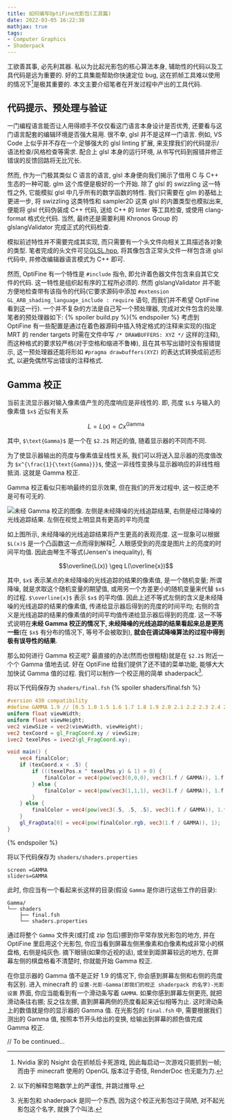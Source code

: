 ```yaml
---
title: 如何编写OptiFine光影包(工具篇)
date: 2022-03-05 16:22:38
mathjax: true
tags:
- Computer Graphics
- Shaderpack
---
```


工欲善其事, 必先利其器. 私以为比起光影包的核心算法本身, 辅助性的代码以及工具代码是远为重要的. 好的工具集能帮助你快速定位 bug, 这在抓帧工具难以使用的情况下[^1]是极其重要的. 本文主要介绍笔者在开发过程中产出的工具代码.

<!-- more -->
## 代码提示、预处理与验证

一门编程语言能否让人用得顺手不仅仅看这门语言本身设计是否优秀, 还要看与这门语言配套的编辑环境是否强大易用. 很不幸, glsl 并不是这样一门语言. 例如, VS Code 上似乎并不存在一个足够强大的 glsl linting 扩展, 来支撑我们的代码提示/语法检查/风格检查等需求. 配合上 glsl 本身的运行环境, 从书写代码到报错并修正错误的反馈回路将无比冗长.

然而, 作为一门极其类似 C 语言的语言, glsl 本身便向我们揭示了借用 C 与 C++ 生态的一种可能. glm 这个库便是极好的一个开始. 除了 glsl 的 swizzling 这一特性之外, 它能模拟 glsl 中几乎所有的数学函数的特性. 我们只需要在 glm 的基础上更进一步, 将 swizzling 这类特性和 sampler2D 这类 glsl 的内置类型也模拟出来, 便能将 glsl 代码伪装成 C++ 代码, 送给 C++ 的 linter 等工具检查, 或使用 clang-format 格式化代码. 当然, 最终还是需要利用 Khronos Group 的 glslangValidator 完成正式的代码检查.

模拟前述特性并不需要完成其实现, 而只需要有一个头文件向相关工具描述各对象的类型. 笔者完成的头文件可见[GLSL.hpp](https://github.com/HamiltonHuaji/GLSL.hpp/blob/master/glsl.hpp), 将其像包含正常头文件一样包含进 glsl 代码中, 并修改编辑器语言模式为 C++ 即可.

然而, OptiFine 有一个特性是 `#include` 指令, 即允许着色器文件包含来自其它文件的代码. 这一特性是组织起有序的工程所必须的. 然而 glslangValidator 并不能方便地检查带有该指令的代码(它要求源码中添加 `#extension GL_ARB_shading_language_include : require` 语句, 而我们并不希望 OptiFine 看到这一行). 一个并不复杂的方法是自己写一个预处理器, 完成对文件包含的处理. 笔者的预处理器如下:
{% spoiler build.py %}<script src="https://gist.github.com/HamiltonHuaji/9cfcf2c223cde1d5f00d0d85e71bb9cc.js"></script>{% endspoiler %}
考虑到 OptiFine 有一些配置是通过在着色器源码中插入特定格式的注释来实现的(指定 MRT 的 render targets 时需在文件中写 `/* DRAWBUFFERS: XYZ */` 这样的注释), 而这种格式的要求较严格(对于空格和缩进不鲁棒), 且在其书写出错时没有报错提示, 这一预处理器还能将形如 `#pragma drawbuffers(XYZ)` 的表达式转换成前述形式, 以避免偶然写出错误的注释格式.

## Gamma 校正

当前主流显示器对输入像素值产生的亮度响应是非线性的. 即, 亮度 `$L$` 与输入的像素值 `$x$` 近似有关系

$$L = L(x) = C x ^{\text{Gamma}}$$

其中, `$\text{Gamma}$` 是一个在 `$2.2$` 附近的值, 随着显示器的不同而不同.

为了使显示器输出的亮度与像素值呈线性关系, 我们可以将送入显示器的亮度值改为 `$x^{\frac{1}{\text{Gamma}}}$`, 使这一非线性变换与显示器响应的非线性相抵消. 这就是 Gamma 校正.

Gamma 校正看似只影响最终的显示效果, 但在我们的开发过程中, 这一校正绝不是可有可无的.

![未经 Gamma 校正的图像. 左侧是未经降噪的光线追踪结果, 右侧是经过降噪的光线追踪结果. 左侧在视觉上明显具有更高的平均亮度](gamma_uncorrected.png)

如上图所示, 未经降噪的光线追踪结果将产生更高的表观亮度. 这一现象可以根据 `$L(x)$` 是一个凸函数这一点而得到解释[^2]. 人眼感受到的亮度是图片上的亮度的时间平均值. 因此由琴生不等式(Jensen's inequality), 有

$$\overline{L(x)} \geq L(\overline{x})$$

其中, `$x$` 表示某点的未经降噪的光线追踪的结果的像素值, 是一个随机变量; 所谓降噪, 就是求取这个随机变量的期望值, 或用另一个方差更小的随机变量来代替 `$x$` 的过程. `$\overline{x}$` 表示 `$x$` 的平均值. 因此上述不等式左侧的含义是未经降噪的光线追踪的结果的像素值, 传递给显示器后得到的亮度的时间平均; 右侧的含义是光线追踪的结果的像素值的时间平均值传递给显示器后得到的亮度. 这一不等式说明在**未经 Gamma 校正的情况下, 未经降噪的光线追踪的结果看起来总是更亮一些**(在 `$x$` 有分布的情况下, 等号不会被取到), **就会在调试降噪算法的过程中得到极有误导性的结果**.

那么如何进行 Gamma 校正呢? 最直接的办法(然而也很粗糙)就是在 `$2.2$` 附近一个个 Gamma 值地去试. 好在 OptiFine 给我们提供了还不错的菜单功能, 能够大大加快试 Gamma 值的过程. 我们可以制作一个校正用的简单 shaderpack[^3].

将以下代码保存为 `shaders/final.fsh`
{% spoiler shaders/final.fsh %}
```glsl
#version 430 compatibility
#define GAMMA 1.9 // [0.5 1.0 1.5 1.6 1.7 1.8 1.9 2.0 2.1 2.2 2.3 2.4 2.5 3.0 3.5 4.0]
uniform float viewWidth;
uniform float viewHeight;
vec2 viewSize = vec2(viewWidth, viewHeight);
vec2 texCoord = gl_FragCoord.xy / viewSize;
ivec2 texelPos = ivec2(gl_FragCoord.xy);

void main() {
    vec4 finalColor;
    if (texCoord.x < .5) {
        if (((texelPos.x ^ texelPos.y) & 1) > 0) {
            finalColor = vec4(pow(vec3(0,0,0), vec3(1.f / GAMMA)), 1.f);
        } else {
            finalColor = vec4(pow(vec3(1,1,1), vec3(1.f / GAMMA)), 1.f);
        }
    } else {
        finalColor = vec4(pow(vec3(.5, .5, .5), vec3(1.f / GAMMA)), 1.f);
    }
    gl_FragData[0] = vec4(pow(finalColor.rgb, vec3(1.f / GAMMA)), 1);
}
```
{% endspoiler %}

将以下代码保存为 `shaders/shaders.properties`
```properties
screen =GAMMA
sliders=GAMMA
```

此时, 你应当有一个看起来长这样的目录(假设 `Gamma` 是你进行这些工作的目录):
```text
Gamma/
└── shaders
    ├── final.fsh
    └── shaders.properties
```

通过将整个 `Gamma` 文件夹(或打成 zip 包后)挪到你平常存放光影包的地方, 并在 OptiFine 里启用这个光影包, 你应当看到屏幕左侧黑像素和白像素构成非常小的棋盘格, 右侧是纯灰色. 摘下眼镜(如果你近视的话), 或坐到距屏幕较远的地方, 在屏幕左侧的棋盘格看不清楚时, 你就能开始 Gamma 校正.

在你显示器的 Gamma 值不是正好 1.9 的情况下, 你会感到屏幕左侧和右侧的亮度有区别. 进入 minecraft 的 `设置-光影-Gamma(即我们的校正 shaderpack 的名字)-光影设置` 界面, 你应当能看到有一个滑动条写着 `GAMMA`. 如果你感到屏幕左侧更亮, 就把滑动条往右挪; 反之往左挪, 直到屏幕两侧的亮度看起来近似相等为止. 这时滑动条上的数值就是你的显示器的 Gamma 值. 在光影包的 `final.fsh` 中, 需要根据我们测出的 Gamma 值, 按照本节开头给出的变换, 给输出到屏幕的颜色值完成 Gamma 校正.

// To be continued...

[^1]: Nvidia 家的 Nsight 会在抓帧后卡死游戏, 因此每启动一次游戏只能抓到一帧; 而由于 minecraft 使用的 OpenGL 版本过于奇怪, RenderDoc 也无能为力.
[^2]: 以下的解释忽略数学上的严谨性, 并跳过推导.
[^3]: 光影包和 shaderpack 是同一个东西, 因为这个校正光影包过于简陋, 对不起光影包这个名字, 就换了个叫法.

